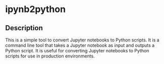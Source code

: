 # ipynb2python

## Description

This is a simple tool to convert Jupyter notebooks to Python scripts. It is a command line tool that takes a Jupyter notebook as input and outputs a Python script. It is useful for converting Jupyter notebooks to Python scripts for use in production environments.

  